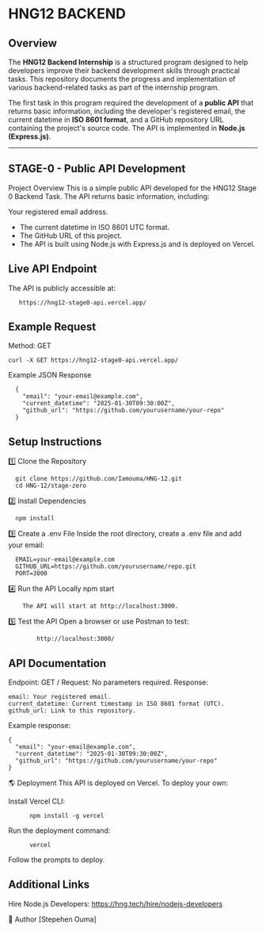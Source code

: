 # **HNG12 BACKEND**

## **Overview**
The **HNG12 Backend Internship** is a structured program designed to help developers improve their backend development skills through practical tasks. This repository documents the progress and implementation of various backend-related tasks as part of the internship program.

The first task in this program required the development of a **public API** that returns basic information, including the developer's registered email, the current datetime in **ISO 8601 format**, and a GitHub repository URL containing the project's source code. The API is implemented in **Node.js (Express.js)**.

---

## **STAGE-0 - Public API Development**

Project Overview
This is a simple public API developed for the HNG12 Stage 0 Backend Task. The API returns basic information, including:

Your registered email address.
  - The current datetime in ISO 8601 UTC format.
  - The GitHub URL of this project.
  - The API is built using Node.js with Express.js and is deployed on Vercel.

## Live API Endpoint

The API is publicly accessible at:

       https://hng12-stage0-api.vercel.app/
       
## Example Request

Method: GET

    curl -X GET https://hng12-stage0-api.vercel.app/
    
Example JSON Response

      {
        "email": "your-email@example.com",
        "current_datetime": "2025-01-30T09:30:00Z",
        "github_url": "https://github.com/yourusername/your-repo"
      }


## Setup Instructions

1️⃣ Clone the Repository

      git clone https://github.com/Iamouma/HNG-12.git
      cd HNG-12/stage-zero

2️⃣ Install Dependencies

      npm install

3️⃣ Create a .env File
Inside the root directory, create a .env file and add your email:

      EMAIL=your-email@example.com
      GITHUB_URL=https://github.com/yourusername/repo.git
      PORT=3000
      
4️⃣ Run the API Locally
    npm start
    
        The API will start at http://localhost:3000.

5️⃣ Test the API
Open a browser or use Postman to test:

            http://localhost:3000/

            
## API Documentation

Endpoint: GET /
Request: No parameters required.
Response:

    email: Your registered email.
    current_datetime: Current timestamp in ISO 8601 format (UTC).
    github_url: Link to this repository.
Example response:

    {
      "email": "your-email@example.com",
      "current_datetime": "2025-01-30T09:30:00Z",
      "github_url": "https://github.com/yourusername/your-repo"
    }
    
🌎 Deployment
This API is deployed on Vercel. To deploy your own:

Install Vercel CLI:

          npm install -g vercel
          
Run the deployment command:

          vercel

Follow the prompts to deploy.
## Additional Links
Hire Node.js Developers: https://hng.tech/hire/nodejs-developers

🎯 Author
[Stepehen Ouma]

